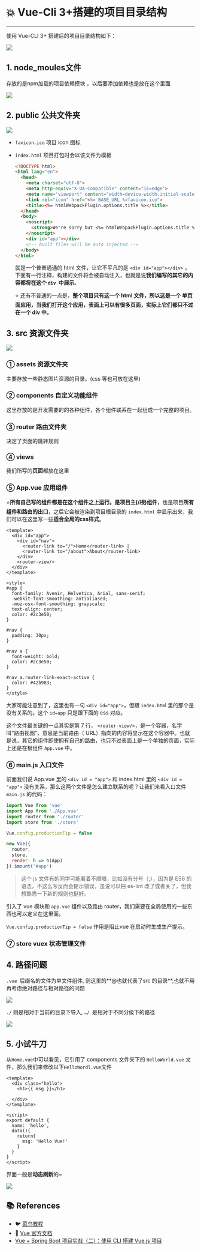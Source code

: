 # 💥 Vue-Cli 3+搭建的项目目录结构

---

使用 Vue-CLI 3+ 搭建后的项目目录结构如下：

![](https://gitee.com/veal98/images/raw/master/img/20200725112845.png)

## 1. node_moules文件
存放的是npm加载的项目依赖模块 ，以后要添加依赖也是放在这个里面

![](https://gitee.com/veal98/images/raw/master/img/20200725120009.png)

## 2. public 公共文件夹
![](https://gitee.com/veal98/images/raw/master/img/20200725120027.png)

- `favicon.ico` 项目 icon 图标

- `index.html` 项目打包时会以该文件为模板

  ```html
  <!DOCTYPE html>
  <html lang="en">
    <head>
      <meta charset="utf-8">
      <meta http-equiv="X-UA-Compatible" content="IE=edge">
      <meta name="viewport" content="width=device-width,initial-scale=1.0">
      <link rel="icon" href="<%= BASE_URL %>favicon.ico">
      <title><%= htmlWebpackPlugin.options.title %></title>
    </head>
    <body>
      <noscript>
        <strong>We're sorry but <%= htmlWebpackPlugin.options.title %> doesn't work properly without JavaScript enabled. Please enable it to continue.</strong>
      </noscript>
      <div id="app"></div>
      <!-- built files will be auto injected -->
    </body>
  </html>
  ```

  就是一个普普通通的 html 文件，让它不平凡的是 `<div id="app"></div>` ，下面有一行注释，构建的文件将会被自动注入，也就是说**我们编写的其它的内容都将在这个 `div `中展示**。

  ⭐ 还有不普通的一点是，**整个项目只有这一个 html 文件，所以这是一个 单页面应用，当我们打开这个应用，表面上可以有很多页面，实际上它们都只不过在一个 div 中。**

## 3. src 资源文件夹

![](https://gitee.com/veal98/images/raw/master/img/20200725120056.png)

### ① assets 资源文件夹

主要存放一些静态图片资源的目录。(css 等也可放在这里)

### ② components 自定义功能组件

这里存放的是开发需要的的各种组件，各个组件联系在一起组成一个完整的项目。

### ③ router 路由文件夹

决定了页面的跳转规则

### ④ views

我们所写的**页面**都放在这里

### ⑤ App.vue 应用组件

⭐**所有自己写的组件都是在这个组件之上运行。**是项目**主(/根)组件**，也是项目**所有组件和路由的出口**，之后它会被渲染到项目根目录的 `index.html` 中显示出来，我们可以在这里写一些**适合全局的css样式**。

```vue
<template>
  <div id="app">
    <div id="nav">
      <router-link to="/">Home</router-link> |
      <router-link to="/about">About</router-link>
    </div>
    <router-view/>
  </div>
</template>

<style>
#app {
  font-family: Avenir, Helvetica, Arial, sans-serif;
  -webkit-font-smoothing: antialiased;
  -moz-osx-font-smoothing: grayscale;
  text-align: center;
  color: #2c3e50;
}

#nav {
  padding: 30px;
}

#nav a {
  font-weight: bold;
  color: #2c3e50;
}

#nav a.router-link-exact-active {
  color: #42b983;
}
</style>

```

大家可能注意到了，这里也有一句 `<div id="app">`，但跟 `index.htm`l 里的那个是没有关系的。这个 `id=app` 只是跟下面的 css 对应。

这个文件最关键的一点其实是第 7 行， `<router-view/>`，是一个容器，名字叫“路由视图”，意思是当前路由（ URL）指向的内容将显示在这个容器中。也就是说，其它的组件即使拥有自己的路由，也只不过表面上是一个单独的页面，实际上还是在根组件 `App.vue` 中。

### ⑥ main.js 入口文件

前面我们说 App.vue 里的 `<div id = "app">` 和 index.html 里的 `<div id = "app">` 没有关系，那么这两个文件是怎么建立联系的呢？让我们来看入口文件 `main.js` 的代码：

```js
import Vue from 'vue'
import App from './App.vue'
import router from './router'
import store from './store'

Vue.config.productionTip = false

new Vue({
  router,
  store,
  render: h => h(App)
}).$mount('#app')

```

> 这个 js 文件有的同学可能看着不顺眼，比如没有分号（;），因为是 ES6 的语法，不这么写反而会提示错误，虽说可以把 es-lint 改了或者关了，但我想熟悉一下新的规则也挺好。

引入了 vue 模块和 `app.vue` 组件以及路由 router，我们需要在全局使用的一些东西也可以定义在这里面。

`Vue.config.productionTip = false` 作用是阻止vue 在启动时生成生产提示。

### ⑦ store vuex 状态管理文件

## 4. 路径问题

`.vue `后缀名的文件为单文件组件, 则这里的**@也就代表了src 的目录**,也就不用再考虑绝对路径与相对路径的问题

![](https://gitee.com/veal98/images/raw/master/img/20200725120253.png)

`./` 则是相对于当前的目录下导入, `…/ `是相对于不同分级下的路径

![](https://gitee.com/veal98/images/raw/master/img/20200725120320.png)
## 5. 小试牛刀
从`Home.vue`中可以看见，它引用了 components 文件夹下的 `HelloWorld.vue` 文件，那么我们来修改以下`HelloWordl.vue`文件

```vue
<template>
  <div class="hello">
    <h1>{{ msg }}</h1>
    
  </div>
</template>

<script>
export default {
  name: 'hello',
  data(){
    return{
      msg: 'Hello Vue!'
    }
  }
}
</script>
```

界面一般是**动态刷新**的~

![](https://gitee.com/veal98/images/raw/master/img/20200725120358.png)

## 📚 References

- 🐦 [菜鸟教程](https://www.runoob.com/vue2)
- 📘 [Vue 官方文档](https://cn.vuejs.org/v2/guide)
- [Vue + Spring Boot 项目实战（二）：使用 CLI 搭建 Vue.js 项目](https://learner.blog.csdn.net/article/details/88926242)